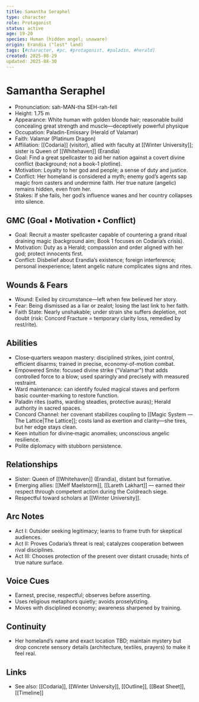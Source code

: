 ```yaml
---
title: Samantha Seraphel
type: character
role: Protagonist
status: active
age: 19-20
species: Human (hidden angel; unaware)
origin: Erandia ("lost" land)
tags: [#character, #pc, #protagonist, #paladin, #herald]
created: 2025-08-29
updated: 2025-08-30
---
```


# Samantha Seraphel

- Pronunciation: sah-MAN-tha SEH-rah-fell
- Height: 1.75 m
- Appearance: White human with golden blonde hair; reasonable build concealing great strength and muscle—deceptively powerful physique
 - Occupation: Paladin-Emissary (Herald of Valamar)
 - Faith: Valamar (Platinum Dragon)
- Affiliation: [[Codaria]] (visitor), allied with faculty at [[Winter University]]; sister is Queen of [[Whitehaven]] (Erandia)
- Goal: Find a great spellcaster to aid her nation against a covert divine conflict (background; not a book-1 plotline).
- Motivation: Loyalty to her god and people; a sense of duty and justice.
- Conflict: Her homeland is considered a myth; enemy god’s agents sap magic from casters and undermine faith. Her true nature (angelic) remains hidden, even from her.
- Stakes: If she fails, her god’s influence wanes and her country collapses into silence.

## GMC (Goal • Motivation • Conflict)
- Goal: Recruit a master spellcaster capable of countering a grand ritual draining magic (background aim; Book 1 focuses on Codaria’s crisis).
- Motivation: Duty as a Herald; compassion and order aligned with her god; protect innocents first.
- Conflict: Disbelief about Erandia’s existence; foreign interference; personal inexperience; latent angelic nature complicates signs and rites.

## Wounds & Fears
- Wound: Exiled by circumstance—left when few believed her story.
- Fear: Being dismissed as a liar or zealot; losing the last link to her faith.
 - Faith State: Nearly unshakable; under strain she suffers depletion, not doubt (risk: Concord Fracture = temporary clarity loss, remedied by rest/rite).

## Abilities
- Close‑quarters weapon mastery: disciplined strikes, joint control, efficient disarms; trained in precise, economy-of-motion combat.
- Empowered Smite: focused divine strike ("Valamar") that adds controlled force to a blow; used sparingly and precisely with measured restraint.
- Ward maintenance: can identify fouled magical staves and perform basic counter-marking to restore function.
- Paladin rites (oaths, warding steadies, protective auras); Herald authority in sacred spaces.
 - Concord Channel: her covenant stabilizes coupling to [[Magic System — The Lattice|The Lattice]]; costs land as exertion and clarity—she tires, but her edge stays clean.
- Keen intuition for divine‑magic anomalies; unconscious angelic resilience.
- Polite diplomacy with stubborn persistence.

## Relationships
- Sister: Queen of [[Whitehaven]] (Erandia), distant but formative.
- Emerging allies: [[Melf Maelstorm]], [[Lareth Lakhart]] — earned their respect through competent action during the Coldreach siege.
- Respectful toward scholars at [[Winter University]].

## Arc Notes
- Act I: Outsider seeking legitimacy; learns to frame truth for skeptical audiences.
- Act II: Proves Codaria’s threat is real; catalyzes cooperation between rival disciplines.
- Act III: Chooses protection of the present over distant crusade; hints of true nature surface.

## Voice Cues
- Earnest, precise, respectful; observes before asserting.
- Uses religious metaphors quietly; avoids proselytizing.
 - Moves with disciplined economy; awareness sharpened by training.

## Continuity
- Her homeland’s name and exact location TBD; maintain mystery but drop concrete sensory details (architecture, textiles, prayers) to make it feel real.

## Links
- See also: [[Codaria]], [[Winter University]], [[Outline]], [[Beat Sheet]], [[Timeline]]

